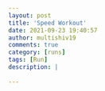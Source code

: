 ```yaml
---
layout: post
title: 'Speed Workout'
date: 2021-09-23 19:40:57
author: multishiv19
comments: true
category: [runs]
tags: [Run]
description: |
    
---
```





<div width='100%' class='strava-embed-placeholder' data-embed-type='activity' data-embed-id='6005374552'></div>
<script src='https://strava-embeds.com/embed.js'></script>
